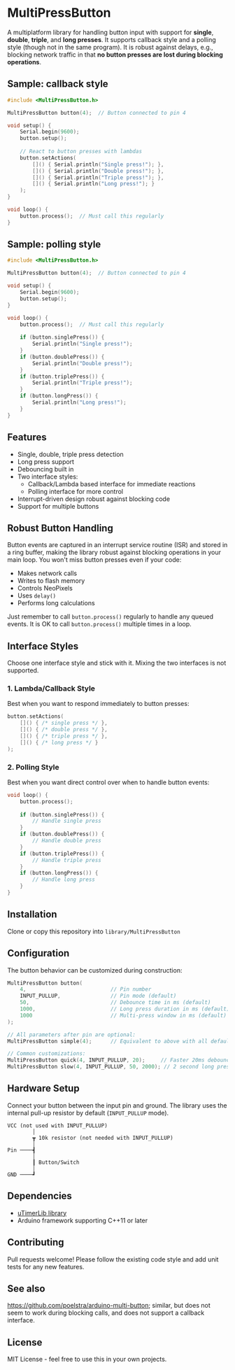 # MultiPressButton

A multiplatform library for handling button input with support for **single**, **double**, **triple**, and **long presses**. It supports callback style and a polling style (though not in the same program). It is robust against delays, e.g., blocking network traffic in that **no button presses are lost during blocking operations**.

## Sample: callback style

```cpp
#include <MultiPressButton.h>

MultiPressButton button(4);  // Button connected to pin 4

void setup() {
    Serial.begin(9600);
    button.setup();
    
    // React to button presses with lambdas
    button.setActions(
        []() { Serial.println("Single press!"); },
        []() { Serial.println("Double press!"); },
        []() { Serial.println("Triple press!"); },
        []() { Serial.println("Long press!"); }
    );
}

void loop() {
    button.process();  // Must call this regularly
}
```
## Sample: polling style

```cpp
#include <MultiPressButton.h>

MultiPressButton button(4);  // Button connected to pin 4

void setup() {
    Serial.begin(9600);
    button.setup();
}

void loop() {
    button.process();  // Must call this regularly
    
    if (button.singlePress()) {
        Serial.println("Single press!");
    }
    if (button.doublePress()) {
        Serial.println("Double press!");
    }
    if (button.triplePress()) {
        Serial.println("Triple press!");
    }
    if (button.longPress()) {
        Serial.println("Long press!");
    }
}
```

## Features
- Single, double, triple press detection
- Long press support
- Debouncing built in
- Two interface styles:
  - Callback/Lambda based interface for immediate reactions
  - Polling interface for more control
- Interrupt-driven design robust against blocking code
- Support for multiple buttons

## Robust Button Handling

Button events are captured in an interrupt service routine (ISR) and stored in a ring buffer, making the library robust against blocking operations in your main loop. You won't miss button presses even if your code:

- Makes network calls
- Writes to flash memory  
- Controls NeoPixels
- Uses `delay()`
- Performs long calculations

Just remember to call `button.process()` regularly to handle any queued events. It is OK to call `button.process()` multiple times in a loop.

## Interface Styles

Choose one interface style and stick with it. Mixing the two interfaces is not supported.

### 1. Lambda/Callback Style
Best when you want to respond immediately to button presses:

```cpp
button.setActions(
    []() { /* single press */ },
    []() { /* double press */ },
    []() { /* triple press */ },
    []() { /* long press */ }
);
```

### 2. Polling Style
Best when you want direct control over when to handle button events:

```cpp
void loop() {
    button.process();
    
    if (button.singlePress()) {
        // Handle single press
    }
    if (button.doublePress()) {
        // Handle double press
    }
    if (button.triplePress()) {
        // Handle triple press
    }
    if (button.longPress()) {
        // Handle long press
    }
}
```

## Installation
Clone or copy this repository into `library/MultiPressButton`

## Configuration
The button behavior can be customized during construction:

```cpp
MultiPressButton button(
    4,                           // Pin number
    INPUT_PULLUP,                // Pin mode (default)
    50,                          // Debounce time in ms (default)
    1000,                        // Long press duration in ms (default)
    1000                         // Multi-press window in ms (default)
);

// All parameters after pin are optional:
MultiPressButton simple(4);      // Equivalent to above with all defaults

// Common customizations:
MultiPressButton quick(4, INPUT_PULLUP, 20);     // Faster 20ms debounce
MultiPressButton slow(4, INPUT_PULLUP, 50, 2000); // 2 second long press
```

## Hardware Setup
Connect your button between the input pin and ground. The library uses the internal pull-up resistor by default (`INPUT_PULLUP` mode).

```
VCC (not used with INPUT_PULLUP)
        │
        ┳ 10k resistor (not needed with INPUT_PULLUP)
        │
Pin ────┫
        │
        ┃ Button/Switch
        │
GND ────┛
```

## Dependencies
- [uTimerLib library](https://github.com/Naguissa/uTimerLib)
- Arduino framework supporting C++11 or later

## Contributing
Pull requests welcome! Please follow the existing code style and add unit tests for any new features.

## See also

https://github.com/poelstra/arduino-multi-button; similar, but does not seem to work during blocking calls, and does not support a callback interface.

## License
MIT License - feel free to use this in your own projects.
